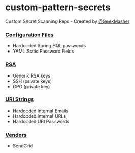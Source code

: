 # custom-pattern-secrets

Custom Secret Scanning Repo - Created by [@GeekMasher](https://github.com/geekmasher)

### [Configuration Files](./configs)

- Hardcoded Spring SQL passwords
- YAML Static Password Fields

### [RSA](./rsa)

- Generic RSA keys
- SSH (private keys)
- GPG (private key)

### [URI Strings](./uri)

- Hardcoded Internal Emails
- Hardcoded Internal URLs
- Hardcoded URI Passwords

### [Vendors](./vendors)

- SendGrid
